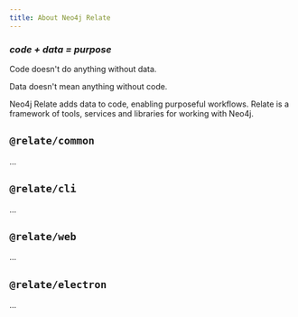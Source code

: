 ```yaml
---
title: About Neo4j Relate
---
```


### _code + data = purpose_

Code doesn't do anything without data.

Data doesn't mean anything without code. 

Neo4j Relate adds data to code, enabling purposeful workflows. Relate is a framework of tools,
services and libraries for working with Neo4j.


## `@relate/common`

...

## `@relate/cli`

...


## `@relate/web`

...


## `@relate/electron`

...